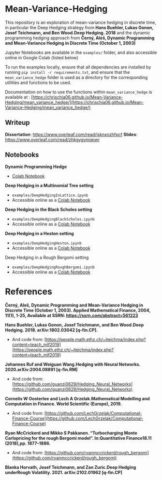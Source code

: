 # Mean-Variance-Hedging

This repository is an exploration of mean-variance hedging in discrete time, in particular the Deep Hedging strategy from **Hans Buehler, Lukas Gonon, Josef Teichmann, and Ben Wood.Deep Hedging. 2018** and the dynamic programming hedging approach from **Černý, Aleš, Dynamic Programming and Mean-Variance Hedging in Discrete Time (October 1, 2003)**

Jupyter Notebooks are available in the `examples/` folder, and also accessible online in Google Colab (listed below)

To run the examples locally, ensure that all dependencies are installed by running `pip install -r requirements.txt`, and ensure that the `mean_variance_hedge` folder is used as a directory for the corresponding utilities and functions to be used.

Documentation on how to use the functions within `mean_variance_hedge` is available at : [https://chrischia06.github.io/Mean-Variance-Hedging/mean_variance_hedge/](https://chrischia06.github.io/Mean-Variance-Hedging/mean_variance_hedge/)

## Writeup

**Dissertation**: https://www.overleaf.com/read/jsknxnzhfpcf
**Slides**: https://www.overleaf.com/read/zhkgygymqpwr


## Notebooks

**Dynamic Programming Hedge**

+ [Colab Notebook](https://colab.research.google.com/drive/1yptQ4xmVzUhSarbbfh5Y80FR4h7MM-Ki)

**Deep Hedging in a Multinomial Tree setting**

+ `examples/DeepHedgingInLattice.ipynb`
+ Accessible online as a [Colab Notebook](https://colab.research.google.com/drive/1Zzc0BUcjt9Pxa7Z-5JiGx5GMklAg9WZB?usp=sharing)

**Deep Hedging in the Black Scholes setting**

+ `examples/DeepHedgingBlackScholes.ipynb`
+ Accessible online as a [Colab Notebook](https://colab.research.google.com/drive/1lZ8z5FykDG1NrvasHGuIzKUQMAhKLJRi?usp=sharing)

**Deep Hedging in a Heston setting**

+ `examples/DeepHedgingHeston.ipynb`
+ Accessible online as a [Colab Notebook](https://colab.research.google.com/drive/1gXxhLxgPOYiHEaS2v3NWCe9F67hkwXQl?usp=sharing)

Deep Hedging in a Rough Bergomi setting

+ `examples/DeepHedgingRoughBergomi.ipynb`
+ Accessible online as a [Colab Notebook](https://colab.research.google.com/drive/1XOHOhD9BQUe_70cUlKk_dRetejWGgxL9?usp=sharing)


# References

**Černý, Aleš, Dynamic Programming and Mean-Variance Hedging in Discrete Time (October 1, 2003). Applied Mathematical Finance, 2004, 11(1), 1-25, Available at SSRN: https://ssrn.com/abstract=561223**

**Hans Buehler, Lukas Gonon, Josef Teichmann, and Ben Wood.Deep Hedging. 2018. arXiv:1802.03042 [q-fin.CP].**

+ And code from: [https://people.math.ethz.ch/~jteichma/index.php?content=teach_mlf2019](https://people.math.ethz.ch/~jteichma/index.php?content=teach_mlf2019)

**Johannes  Ruf  and  Weiguan  Wang.Hedging  with  Neural  Networks.  2020.arXiv:2004.08891 [q-fin.RM]**

+ And code from: [https://github.com/guanzi0629/Hedging_Neural_Networks](https://github.com/guanzi0629/Hedging_Neural_Networks)

**Cornelis  W  Oosterlee  and  Lech  A  Grzelak.Mathematical  Modelling  and Computation in Finance. World Scientific (Europe), 2019.**

+ And code from: [https://github.com/LechGrzelak/Computational-Finance-Course](https://github.com/LechGrzelak/Computational-Finance-Course)

**Ryan  McCrickerd  and  Mikko  S  Pakkanen.  “Turbocharging  Monte  Carlopricing for the rough Bergomi model”. In:Quantitative Finance18.11 (2018),pp. 1877–1886.**

+ And code from: [https://github.com/ryanmccrickerd/rough_bergomi](https://github.com/ryanmccrickerd/rough_bergomi)

**Blanka  Horvath,  Josef  Teichmann,  and  Zan  Zuric.Deep  Hedging  underRough Volatility. 2021. arXiv:2102.01962 [q-fin.CP]**

